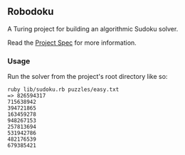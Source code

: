 ## Robodoku

A Turing project for building an algorithmic Sudoku solver.

Read the [Project Spec]() for more information.

### Usage

Run the solver from the project's root directory like so:

```
ruby lib/sudoku.rb puzzles/easy.txt
=> 826594317
715638942
394721865
163459278
948267153
257813694
531942786
482176539
679385421
```

